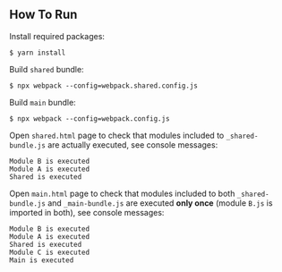 ## How To Run

Install required packages:

`$ yarn install`

Build `shared` bundle:

`$ npx webpack --config=webpack.shared.config.js`

Build `main` bundle:

`$ npx webpack --config=webpack.config.js`

Open `shared.html` page to check that modules included to `_shared-bundle.js` are actually executed, see console messages:

```
Module B is executed
Module A is executed
Shared is executed
```

Open `main.html` page to check that modules included to both `_shared-bundle.js` and `_main-bundle.js` are executed **only once** (module `B.js` is imported in both), see console messages:

```
Module B is executed
Module A is executed
Shared is executed
Module C is executed
Main is executed
```


